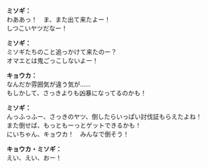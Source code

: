 # 

  
**ミソギ：**  
わああっ！　ま、また出て来たよー！  
しつこいヤツだなー！  
  
**ミソギ：**  
ミソギたちのこと追っかけて来たのー？  
オマエとは鬼ごっこしないよー！  
  
**キョウカ：**  
なんだか雰囲気が違う気が……  
もしかして、さっきよりも凶暴になってるのかも！  
  
**ミソギ：**  
んっふっふー、さっきのヤツ、倒したらいっぱい討伐証もらえたよね！  
また倒せば、もっともーっとゲットできるかも！  
にいちゃん、キョウカ！　みんなで倒そう！  
  
**キョウカ・ミソギ：**  
えい、えい、おー！  
